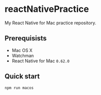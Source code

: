 # reactNativePractice

My React Native for Mac practice repository.

## Prerequisists

- Mac OS X
- Watchman
- React Native for Mac `0.62.0`

## Quick start

```
npm run macos
```

